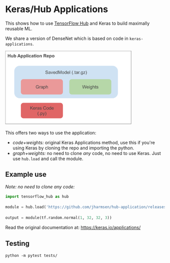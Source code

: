 # Keras/Hub Applications

This shows how to use [TensorFlow Hub](tensorflow.org/hub) and Keras to build maximally reusable ML.

We share a version of DenseNet which is based on code in `keras-applications`.

<img src="./diagrams/overview.svg" width="400">

This offers two ways to use the application:
  * *code+weights:* original Keras Applications method, use this if you're using Keras by cloning the repo and importing the python.
  * *graph+weights:* no need to clone _any_ code, no need to use Keras.  Just use `hub.load` and call the module.

## Example use
_Note: no need to clone any code:_
```python
import tensorflow_hub as hub

module = hub.load('https://github.com/jharmsen/hub-application/releases/download/v1/densenet121_weights_tf_dim_ordering_tf_kernels_notop.tar.gz')

output = module(tf.random.normal(1, 32, 32, 3))
```

Read the original documentation at: https://keras.io/applications/

## Testing
```
python -m pytest tests/
```
